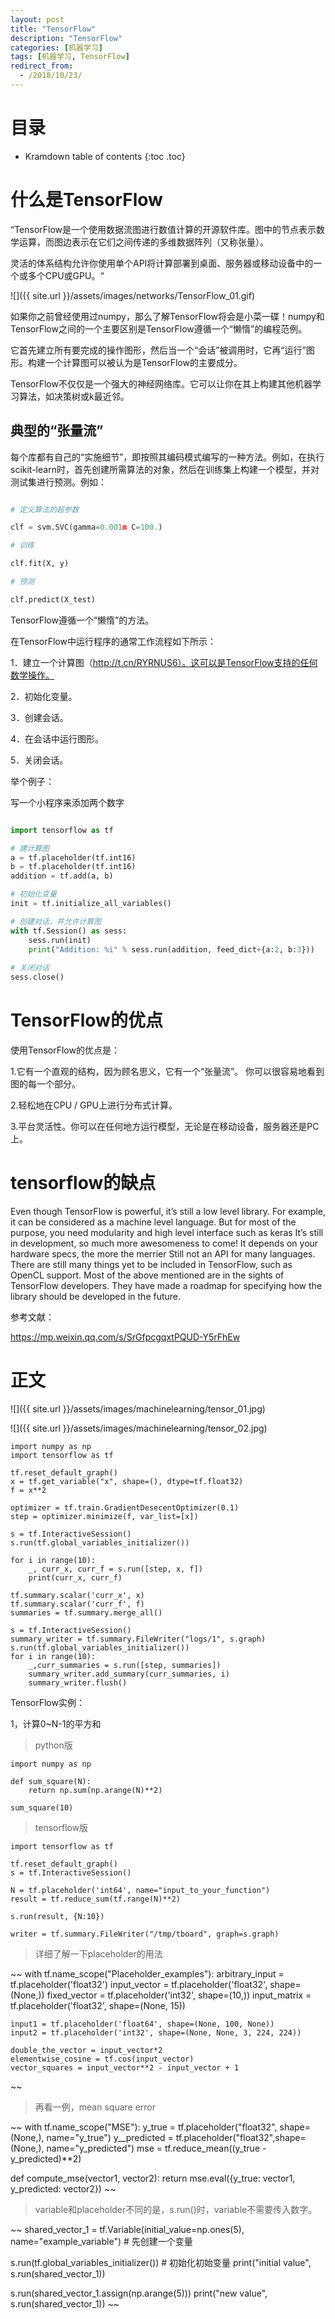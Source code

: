 ```yaml
---
layout: post
title: "TensorFlow"
description: "TensorFlow"
categories: [机器学习]
tags: [机器学习, TensorFlow]
redirect_from:
  - /2018/10/23/
---
```


# 目录

* Kramdown table of contents
{:toc .toc}


# 什么是TensorFlow

“TensorFlow是一个使用数据流图进行数值计算的开源软件库。图中的节点表示数学运算，而图边表示在它们之间传递的多维数据阵列（又称张量）。

灵活的体系结构允许你使用单个API将计算部署到桌面、服务器或移动设备中的一个或多个CPU或GPU。“

![]({{ site.url }}/assets/images/networks/TensorFlow_01.gif)


如果你之前曾经使用过numpy，那么了解TensorFlow将会是小菜一碟！numpy和TensorFlow之间的一个主要区别是TensorFlow遵循一个“懒惰”的编程范例。

它首先建立所有要完成的操作图形，然后当一个“会话”被调用时，它再“运行”图形。构建一个计算图可以被认为是TensorFlow的主要成分。

TensorFlow不仅仅是一个强大的神经网络库。它可以让你在其上构建其他机器学习算法，如决策树或k最近邻。

## 典型的“张量流”

每个库都有自己的“实施细节”，即按照其编码模式编写的一种方法。例如，在执行scikit-learn时，首先创建所需算法的对象，然后在训练集上构建一个模型，并对测试集进行预测。例如：

~~~ python 

# 定义算法的超参数

clf = svm.SVC(gamma=0.001m C=100.)

# 训练

clf.fit(X, y)

# 预测

clf.predict(X_test)
~~~

TensorFlow遵循一个“懒惰”的方法。

在TensorFlow中运行程序的通常工作流程如下所示：

1．建立一个计算图（http://t.cn/RYRNUS6）。这可以是TensorFlow支持的任何数学操作。

2．初始化变量。

3．创建会话。

4．在会话中运行图形。

5．关闭会话。


举个例子：

写一个小程序来添加两个数字

~~~ python 

import tensorflow as tf

# 建计算图
a = tf.placeholder(tf.int16)
b = tf.placeholder(tf.int16)
addition = tf.add(a, b)

# 初始化变量
init = tf.initialize_all_variables()

# 创建对话，并允许计算图
with tf.Session() as sess:
	sess.run(init)
	print("Addition: %i" % sess.run(addition, feed_dict+{a:2, b:3}))
	
# 关闭对话
sess.close()
~~~



# TensorFlow的优点

使用TensorFlow的优点是：

1.它有一个直观的结构，因为顾名思义，它有一个“张量流”。 你可以很容易地看到图的每一个部分。

2.轻松地在CPU / GPU上进行分布式计算。

3.平台灵活性。你可以在任何地方运行模型，无论是在移动设备，服务器还是PC上。


# tensorflow的缺点

Even though TensorFlow is powerful, it’s still a low level library. For example, it can be considered as a machine level language. But for most of the purpose, you need modularity and high level interface such as keras
It’s still in development, so much more awesomeness to come!
It depends on your hardware specs, the more the merrier
Still not an API for many languages.
There are still many things yet to be included in TensorFlow, such as OpenCL support.
Most of the above mentioned are in the sights of TensorFlow developers. They have made a roadmap for specifying how the library should be developed in the future.



参考文献：

https://mp.weixin.qq.com/s/SrGfpcgqxtPQUD-Y5rFhEw


# 正文

![]({{ site.url }}/assets/images/machinelearning/tensor_01.jpg)

![]({{ site.url }}/assets/images/machinelearning/tensor_02.jpg)

~~~
import numpy as np
import tensorflow as tf

tf.reset_default_graph()
x = tf.get_variable("x", shape=(), dtype=tf.float32)
f = x**2

optimizer = tf.train.GradientDesecentOptimizer(0.1)
step = optimizer.minimize(f, var_list=[x])

s = tf.InteractiveSession()
s.run(tf.global_variables_initializer())

for i in range(10):
	_, curr_x, curr_f = s.run([step, x, f])
	print(curr_x, curr_f)

tf.summary.scalar('curr_x', x)
tf.summary.scalar('curr_f', f)
summaries = tf.summary.merge_all()

s = tf.InteractiveSession()
summary_writer = tf.summary.FileWriter("logs/1", s.graph)
s.run(tf.global_variables_initializer())
for i in range(10):
	_,curr_summaries = s.run([step, summaries])
	summary_writer.add_summary(curr_summaries, i)
	summary_writer.flush()

~~~

TensorFlow实例：

1，计算0~N-1的平方和

> python版

~~~
import numpy as np

def sum_square(N):
	return np.sum(np.arange(N)**2)
	
sum_square(10)
~~~


> tensorflow版

~~~
import tensorflow as tf

tf.reset_default_graph()
s = tf.InteractiveSession()

N = tf.placeholder('int64', name="input_to_your_function")     
result = tf.reduce_sum(tf.range(N)**2)

s.run(result, {N:10})

writer = tf.summary.FileWriter("/tmp/tboard", graph=s.graph)
~~~

> 详细了解一下placeholder的用法

~~
with tf.name_scope("Placeholder_examples"):
	arbitrary_input = tf.placeholder('float32')
	input_vector = tf.placeholder('float32', shape=(None,))
	fixed_vector = tf.placeholder('int32', shape=(10,))
	input_matrix = tf.placeholder('float32', shape=(None, 15))
	
	input1 = tf.placeholder('float64', shape=(None, 100, None))
	input2 = tf.placeholder('int32', shape=(None, None, 3, 224, 224))
	
	double_the_vector = input_vector*2
	elementwise_cosine = tf.cos(input_vector)
	vector_squares = input_vector**2 - input_vector + 1
~~

> 再看一例，mean square error

~~
with tf.name_scope("MSE"):
	y_true = tf.placeholder("float32", shape=(None,), name="y_true")
	y__predicted = tf.placeholder("float32",shape=(None,), name="y_predicted")
	mse = tf.reduce_mean((y_true - y_predicted)**2)

def compute_mse(vector1, vector2):
	return mse.eval({y_true: vector1, y_predicted: vector2})
~~

> variable和placeholder不同的是，s.run()时，variable不需要传入数字。

~~
shared_vector_1 = tf.Variable(initial_value=np.ones(5), name="example_variable")   # 先创建一个变量

s.run(tf.global_variables_initializer())   # 初始化初始变量
print("initial value", s.run(shared_vector_1))

s.run(shared_vector_1.assign(np.arange(5)))
print("new value", s.run(shared_vector_1))
~~








